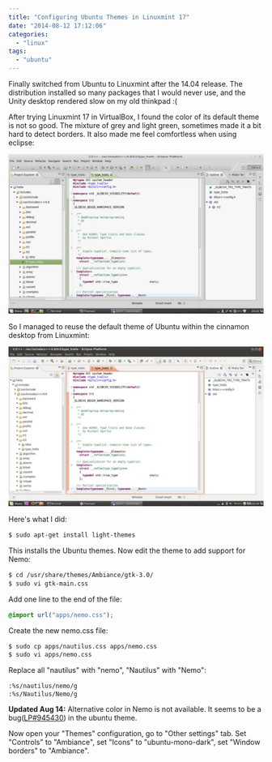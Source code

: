 ```yaml
---
title: "Configuring Ubuntu Themes in Linuxmint 17"
date: "2014-08-12 17:12:06"
categories: 
  - "linux"
tags: 
  - "ubuntu"
---
```


Finally switched from Ubuntu to Linuxmint after the 14.04 release. The distribution installed so many packages that I would never use, and the Unity desktop rendered slow on my old thinkpad :(

After trying Linuxmint 17 in VirtualBox, I found the color of its default theme is not so good. The mixture of grey and light green, sometimes made it a bit hard to detect borders. It also made me feel comfortless when using eclipse:

![mint17_1](../../images/2014/mint17_1.jpg)

So I managed to reuse the default theme of Ubuntu within the cinnamon desktop from Linuxmint:

![mint17_2](../../images/2014/mint17_2.jpg)

Here's what I did:

```bash
$ sudo apt-get install light-themes
```

This installs the Ubuntu themes. Now edit the theme to add support for Nemo:

```bash
$ cd /usr/share/themes/Ambiance/gtk-3.0/
$ sudo vi gtk-main.css
```

Add one line to the end of the file:

```css
@import url("apps/nemo.css");
```

Create the new nemo.css file:

```bash
$ sudo cp apps/nautilus.css apps/nemo.css
$ sudo vi apps/nemo.css
```

Replace all "nautilus" with "nemo", "Nautilus" with "Nemo":

```
:%s/nautilus/nemo/g
:%s/Nautilus/Nemo/g
```

**Updated Aug 14:** Alternative color in Nemo is not available. It seems to be a bug([LP#945430](https://bugs.launchpad.net/light-themes/+bug/945430)) in the ubuntu theme.

Now open your "Themes" configuration, go to "Other settings" tab. Set "Controls" to "Ambiance", set "Icons" to "ubuntu-mono-dark", set "Window borders" to "Ambiance".
